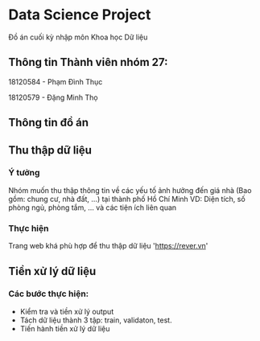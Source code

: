 # Data Science Project
Đồ án cuối kỳ nhập môn Khoa học Dữ liệu

## Thông tin Thành viên nhóm 27:
18120584 - Phạm Đình Thục 

18120579 - Đặng Minh Thọ

## Thông tin đồ án 

## Thu thập dữ liệu

### Ý tưởng

Nhóm muốn thu thập thông tin về các yếu tố ảnh hưởng đến giá nhà (Bao gồm: chung cư, nhà đất, ...) tại thành phố Hồ Chí Minh
VD: Diện tích, số phòng ngủ, phòng tắm, ... và các tiện ích liên quan

### Thực hiện

Trang web khá phù hợp để thu thập dữ liệu
'https://rever.vn'


## Tiền xử lý dữ liệu

### Các bước thực hiện:
- Kiểm tra và tiền xử lý output
- Tách dữ liệu thành 3 tập: train, validaton, test.
- Tiến hành tiền xử lý dữ liệu